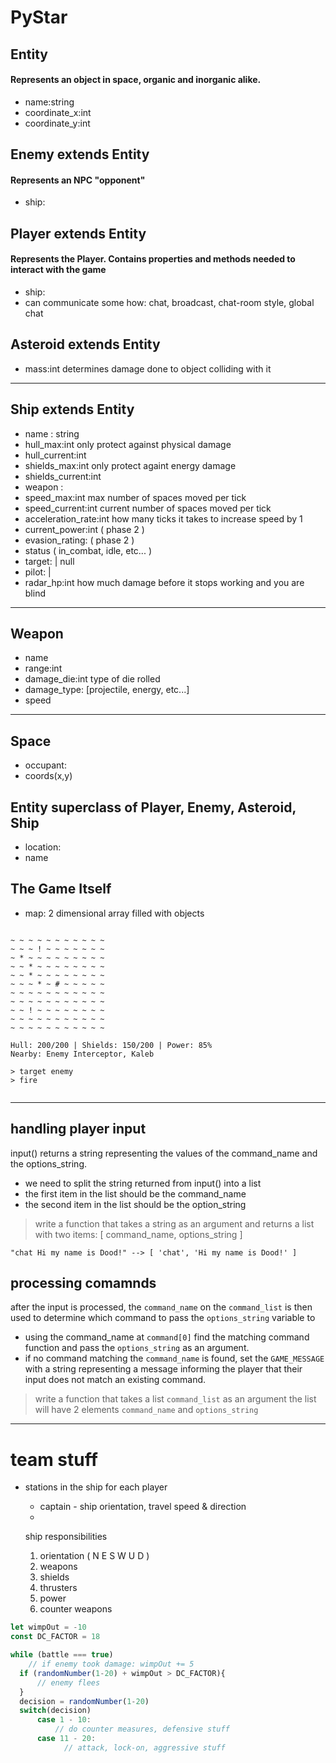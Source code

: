 # PyStar

## Entity
#### Represents an object in space, organic and inorganic alike.
- name:string
- coordinate_x:int
- coordinate_y:int

## Enemy extends Entity
#### Represents an NPC "opponent"
- ship:<Ship>

## Player extends Entity
#### Represents the Player. Contains properties and methods needed to interact with the game
- ship:<Ship>
- can communicate some how: chat, broadcast, chat-room style, global chat

## Asteroid extends Entity

- mass:int determines damage done to object colliding with it

<hr>

## Ship extends Entity

- name : string
- hull_max:int only protect against physical damage
- hull_current:int
- shields_max:int only protect againt energy damage
- shields_current:int
- weapon : <Weapon>
- speed_max:int max number of spaces moved per tick
- speed_current:int current number of spaces moved per tick
- acceleration_rate:int how many ticks it takes to increase speed by 1
- current_power:int ( phase 2 )
- evasion_rating: ( phase 2 )
- status ( in_combat, idle, etc... )
- target: <Ship> | null
- pilot: <Player>|<Enemy>
- radar_hp:int how much damage before it stops working and you are blind

<hr>

## Weapon

- name
- range:int
- damage_die:int type of die rolled
- damage_type: [projectile, energy, etc...]
- speed

<hr>

## Space

- occupant:<Entity>
- coords(x,y)

## Entity superclass of Player, Enemy, Asteroid, Ship

- location:<Space>
- name

## The Game Itself

- map: 2 dimensional array filled with <Space> objects

```

~ ~ ~ ~ ~ ~ ~ ~ ~ ~ ~
~ ~ ~ ! ~ ~ ~ ~ ~ ~ ~
~ * ~ ~ ~ ~ ~ ~ ~ ~ ~
~ ~ * ~ ~ ~ ~ ~ ~ ~ ~
~ ~ * ~ ~ ~ ~ ~ ~ ~ ~
~ ~ ~ * ~ # ~ ~ ~ ~ ~
~ ~ ~ ~ ~ ~ ~ ~ ~ ~ ~
~ ~ ~ ~ ~ ~ ~ ~ ~ ~ ~
~ ~ ! ~ ~ ~ ~ ~ ~ ~ ~
~ ~ ~ ~ ~ ~ ~ ~ ~ ~ ~
~ ~ ~ ~ ~ ~ ~ ~ ~ ~ ~

Hull: 200/200 | Shields: 150/200 | Power: 85%
Nearby: Enemy Interceptor, Kaleb

> target enemy
> fire


```

<hr>

## handling player input

input() returns a string representing the values of the
command_name and the options_string.

- we need to split the string returned from input() into a list
- the first item in the list should be the command_name
- the second item in the list should be the option_string

> write a function that takes a string as an argument and returns a list with two items: [ command_name, options_string ]

    "chat Hi my name is Dood!" --> [ 'chat', 'Hi my name is Dood!' ]

## processing comamnds

after the input is processed, the `command_name` on the `command_list` is then used to determine which command to pass the `options_string` variable to

- using the command_name at `command[0]` find the matching command function and pass the `options_string` as an argument.
- if no command matching the `command_name` is found, set the `GAME_MESSAGE` with a string representing a message informing the player that their input does not match an existing command.

> write a function that takes a list `command_list` as an argument
> the list will have 2 elements `command_name` and `options_string`
>


<hr>

# team stuff
- stations in the ship for each player
    - captain - ship orientation, travel speed & direction
    -

    ship responsibilities
    1. orientation ( N E S W U D )
    2. weapons
    3. shields
    4. thrusters
    5. power
    6. counter weapons


```js
let wimpOut = -10
const DC_FACTOR = 18

while (battle === true)
    // if enemy took damage: wimpOut += 5
  if (randomNumber(1-20) + wimpOut > DC_FACTOR){
      // enemy flees
  }
  decision = randomNumber(1-20)
  switch(decision)
      case 1 - 10:
          // do counter measures, defensive stuff
      case 11 - 20:
            // attack, lock-on, aggressive stuff

```
